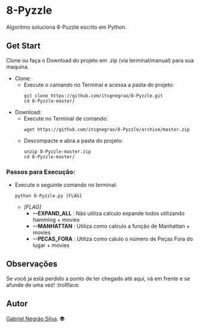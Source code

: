 # 8-Pyzzle
Algoritmo soluciona 8-Puzzle escrito em Python.
## Get Start
Clone ou faça o Download do projeto em .zip (via terminal/manual) para sua maquina.
- Clone:
  - Execute o camando no Terminal e acessa a pasta do projeto:
    ```
    git clone https://github.com/itsgnegrao/8-Pyzzle.git
    cd 8-Pyzzle-master/
    ```
- Download:
  - Execute no Terminal de comando:
    ```
    wget https://github.com/itsgnegrao/8-Pyzzle/archive/master.zip
    ```
  - Descompacte e abra a pasta do projeto:
    ```
    unzip 8-Pyzzle-master.zip
    cd 8-Pyzzle-master/
    ```
### Passos para Execução:
- Execute o seguinte comando no terminal:
  ```
  python 8-Pyzzle.py [FLAG]
  ```
  - *[FLAG]*
    - **--EXPAND_ALL** : Não utiliza calculo expande todos utilizando hamming + movies
    - **--MANHATTAN** : Utiliza como calculo a função de Manhattan + movies
    - **--PECAS_FORA** : Utiliza como calulo o número de Peças Fora do lugar + movies
## Observações
Se você ja está perdido a ponto de ter chegado até aqui, vá em frente e se afunde de uma vez! :trollface:
## Autor
[Gabriel Negrão Silva](https://github.com/itsgnegrao). :alien:
